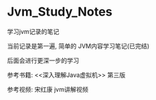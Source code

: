 # Jvm_Study_Notes
学习jvm记录的笔记

当前记录是第一遍, 简单的 JVM内容学习笔记(已完结)

后面会进行更深一步的学习




参考书籍: <<深入理解Java虚拟机>> 第三版

参考视频: 宋红康 jvm讲解视频
